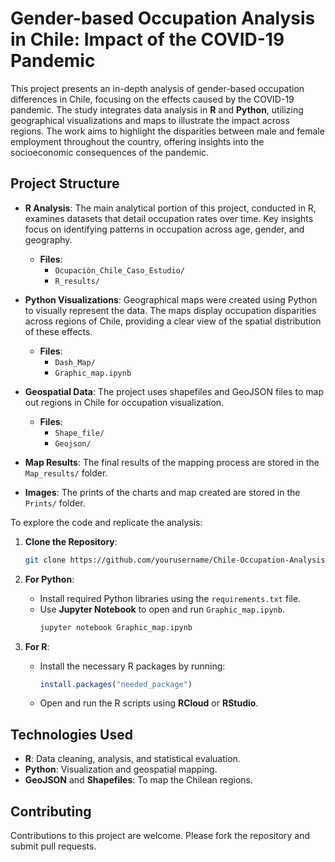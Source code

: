 
# **Gender-based Occupation Analysis in Chile: Impact of the COVID-19 Pandemic**

This project presents an in-depth analysis of gender-based occupation differences in Chile, focusing on the effects caused by the COVID-19 pandemic. The study integrates data analysis in **R** and **Python**, utilizing geographical visualizations and maps to illustrate the impact across regions. The work aims to highlight the disparities between male and female employment throughout the country, offering insights into the socioeconomic consequences of the pandemic.

## **Project Structure**

- **R Analysis**: The main analytical portion of this project, conducted in R, examines datasets that detail occupation rates over time. Key insights focus on identifying patterns in occupation across age, gender, and geography.  
    - **Files**: 
      - `Ocupación_Chile_Caso_Estudio/`
      - `R_results/`

- **Python Visualizations**: Geographical maps were created using Python to visually represent the data. The maps display occupation disparities across regions of Chile, providing a clear view of the spatial distribution of these effects.  
    - **Files**:
      - `Dash_Map/`
      - `Graphic_map.ipynb`

- **Geospatial Data**: The project uses shapefiles and GeoJSON files to map out regions in Chile for occupation visualization.  
    - **Files**:
      - `Shape_file/`
      - `Geojson/`

- **Map Results**: The final results of the mapping process are stored in the `Map_results/` folder.

- **Images**: The prints of the charts and map created are stored in the `Prints/` folder.

To explore the code and replicate the analysis:

1. **Clone the Repository**:
    ```bash
    git clone https://github.com/yourusername/Chile-Occupation-Analysis.git
    ```

2. **For Python**: 
   - Install required Python libraries using the `requirements.txt` file.
   - Use **Jupyter Notebook** to open and run `Graphic_map.ipynb`.
     ```bash
     jupyter notebook Graphic_map.ipynb
     ```

3. **For R**:
   - Install the necessary R packages by running:
     ```r
     install.packages("needed_package")
     ```
   - Open and run the R scripts using **RCloud** or **RStudio**.

## **Technologies Used**

- **R**: Data cleaning, analysis, and statistical evaluation.
- **Python**: Visualization and geospatial mapping.
- **GeoJSON** and **Shapefiles**: To map the Chilean regions.

## **Contributing**

Contributions to this project are welcome. Please fork the repository and submit pull requests.
